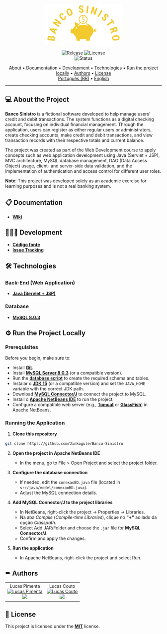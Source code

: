 <div align="center">
<img style="" src="https://github.com/Jinkogule/Banco-Sinistro/blob/main/web/images/logo.png" width="250px;" alt=""/>
<br>

[![Release](https://img.shields.io/github/v/release/Jinkogule/Banco-Sinistro?style=for-the-badge)](https://github.com/Jinkogule/BandejApp/releases)
[![License](https://img.shields.io/github/license/Jinkogule/Banco-Sinistro?style=for-the-badge)](LICENSE)<br>
![Status](https://img.shields.io/badge/STATUS-COMPLETED-brightgreen?style=for-the-badge)
</div>

<p align="center">
  <a href="#-about-the-project">About</a> •
  <a href="#-documentation">Documentation</a> •
  <a href="#-development">Development</a> •
  <a href="#-technologies">Technologies</a> •
  <a href="#-run-the-project-locally">Run the project locally</a> •
  <a href="#-authors">Authors</a> •
  <a href="#-license">License</a>
  <br>
  <a href="./README.pt-BR.md">Português (BR)</a> •
  <a href="./README.md">English</a>
</p>

---

## 💻 About the Project

**Banco Sinistro** is a fictional software developed to help manage users' credit and debit transactions. The system functions as a digital checking account, focusing on individual financial management. Through the application, users can register as either regular users or administrators, create checking accounts, make credit and debit transactions, and view transaction records with their respective totals and current balance.

The project was created as part of the Web Development course to apply concepts such as web application development using Java (Servlet + JSP), MVC architecture, MySQL database management, DAO (Data Access Object) usage, client- and server-side data validation, and the implementation of authentication and access control for different user roles.

**Note**: This project was developed solely as an academic exercise for learning purposes and is not a real banking system.

## 📋 Documentation

-   **[Wiki](https://github.com/Jinkogule/Banco-Sinistro/wiki)**

## 🧑🏻‍💻 Development

-   **[Código fonte](https://github.com/Jinkogule/Banco-Sinistro)**
-   **[Issue Tracking](https://github.com/Jinkogule/Banco-Sinistro/issues)**

## 🛠 Technologies

### **Back-End (Web Application)**

-   **[Java (Servlet + JSP)](https://www.oracle.com/br/java/technologies/downloads/)**

### **Database**

-   **[MySQL 8.0.3](https://www.mysql.com/)**

## ⚙ Run the Project Locally

### **Prerequisites**

Before you begin, make sure to:

- Install **[Git](https://git-scm.com/)**.
- Install **[MySQL Server 8.0.3](https://dev.mysql.com/downloads/mysql/)** (or a compatible version).
- Run the **[database script](https://github.com/Jinkogule/Banco-Sinistro/blob/main/financeiro.sql)** to create the required schema and tables.
- Instalar o **[JDK 15](https://www.oracle.com/br/java/technologies/downloads/#java15)** (or a compatible version) and set the `JAVA_HOME` variable with the correct JDK path.
- Download **[MySQL Connector/J](https://dev.mysql.com/downloads/connector/j/)** to connect the project to MySQL.
- Install o **[Apache NetBeans IDE](https://netbeans.apache.org/front/main/index.html)** to run the project.
- Configure a compatible web server (e.g., **[Tomcat](https://tomcat.apache.org/)** or **[GlassFish](https://javaee.github.io/glassfish/)**) in Apache NetBeans.

### **Running the Application**

1. **Clone this repository**
```bash
git clone https://github.com/Jinkogule/Banco-Sinistro
```

2. **Open the project in Apache NetBeans IDE**
   - In the menu, go to File > Open Project and select the project folder.

3. **Configure the database connection**
   - If needed, edit the `conexaoBD.java` file (located in `src/java/model/conexaoBD.java`).
   - Adjust the MySQL connection details.

4. **Add MySQL Connector/J to the project libraries**
   - In NetBeans, right-click the project → Properties → Libraries.
   - Na aba *Compile* (*Compile-time Libraries*), clique no **"+"** ao lado da opção *Classpath*.
   - Select Add JAR/Folder and choose the `.jar` file for **MySQL Connector/J**.
   - Confirm and apply the changes.

5. **Run the application**
   - In Apache NetBeans, right-click the project and select Run.

## ✒ Authors

<table>
  <tr>
    <td align="center">
      Lucas Pimenta
      <br>
      <a href="https://github.com/Jinkogule">
        <img src="https://avatars.githubusercontent.com/u/52849575?v=4" width="100px;" alt="Lucas Pimenta"/>
      </a>
      <br>
      <a href="https://github.com/Jinkogule">
        <img src="https://img.shields.io/badge/-Github-black?style=flat-square&logo=Github&logoColor=white">
      </a>
    </td>
    <td align="center">
      Lucas Couto
      <br>
      <a href="https://github.com/LucasCouto22">
        <img src="https://avatars.githubusercontent.com/u/62523407?v=4" width="100px;" alt="Lucas Couto"/>
      </a>
      <br>
      <a href="https://github.com/LucasCouto22">
        <img src="https://img.shields.io/badge/-Github-black?style=flat-square&logo=Github&logoColor=white">
      </a>
    </td>
  </tr>
</table>

## 📝 License

This project is licensed under the **[MIT](./LICENSE)** license.

